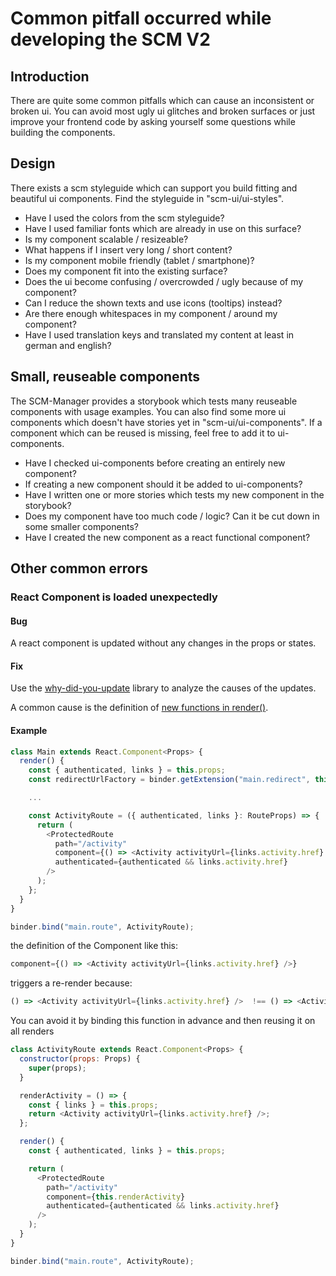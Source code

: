 # Common pitfall occurred while developing the SCM V2 

## Introduction
There are quite some common pitfalls which can cause an inconsistent or broken ui. 
You can avoid most ugly ui glitches and broken surfaces or just improve your frontend code 
by asking yourself some questions while building the components.

## Design
There exists a scm styleguide which can support you build fitting and beautiful ui components.
Find the styleguide in "scm-ui/ui-styles".

- Have I used the colors from the scm styleguide? 
- Have I used familiar fonts which are already in use on this surface?
- Is my component scalable / resizeable?
- What happens if I insert very long / short content?
- Is my component mobile friendly (tablet / smartphone)?
- Does my component fit into the existing surface?
- Does the ui become confusing / overcrowded / ugly because of my component?
- Can I reduce the shown texts and use icons (tooltips) instead?
- Are there enough whitespaces in my component / around my component?
- Have I used translation keys and translated my content at least in german and english?

## Small, reuseable components
The SCM-Manager provides a storybook which tests many reuseable components with usage examples. 
You can also find some more ui components which doesn't have stories yet in "scm-ui/ui-components".
If a component which can be reused is missing, feel free to add it to ui-components.

- Have I checked ui-components before creating an entirely new component?
- If creating a new component should it be added to ui-components?
- Have I written one or more stories which tests my new component in the storybook?
- Does my component have too much code / logic? Can it be cut down in some smaller components?
- Have I created the new component as a react functional component?

## Other common errors
### React Component is loaded unexpectedly

#### Bug

A react component is updated without any changes in the props or states.

#### Fix

Use the [why-did-you-update](https://github.com/maicki/why-did-you-update) library to analyze the causes of the updates.

A common cause is the definition of [new functions in render()](https://github.com/maicki/why-did-you-update#changes-are-in-functions-only).

#### Example

```javascript
class Main extends React.Component<Props> {
  render() {
    const { authenticated, links } = this.props;
    const redirectUrlFactory = binder.getExtension("main.redirect", this.props);

    ...

    const ActivityRoute = ({ authenticated, links }: RouteProps) => {
      return (
        <ProtectedRoute
          path="/activity"
          component={() => <Activity activityUrl={links.activity.href} />}
          authenticated={authenticated && links.activity.href}
        />
      );
    };
  }
}

binder.bind("main.route", ActivityRoute);
```

the definition of the Component like this:

```javascript
component={() => <Activity activityUrl={links.activity.href} />}
```

triggers a re-render because: 

```javascript
() => <Activity activityUrl={links.activity.href} />  !== () => <Activity activityUrl={links.activity.href} />
```

You can avoid it by binding this function in advance and then reusing it on all renders

```javascript
class ActivityRoute extends React.Component<Props> {
  constructor(props: Props) {
    super(props);
  }

  renderActivity = () => {
    const { links } = this.props;
    return <Activity activityUrl={links.activity.href} />;
  };

  render() {
    const { authenticated, links } = this.props;

    return (
      <ProtectedRoute
        path="/activity"
        component={this.renderActivity}
        authenticated={authenticated && links.activity.href}
      />
    );
  }
}

binder.bind("main.route", ActivityRoute);
```
